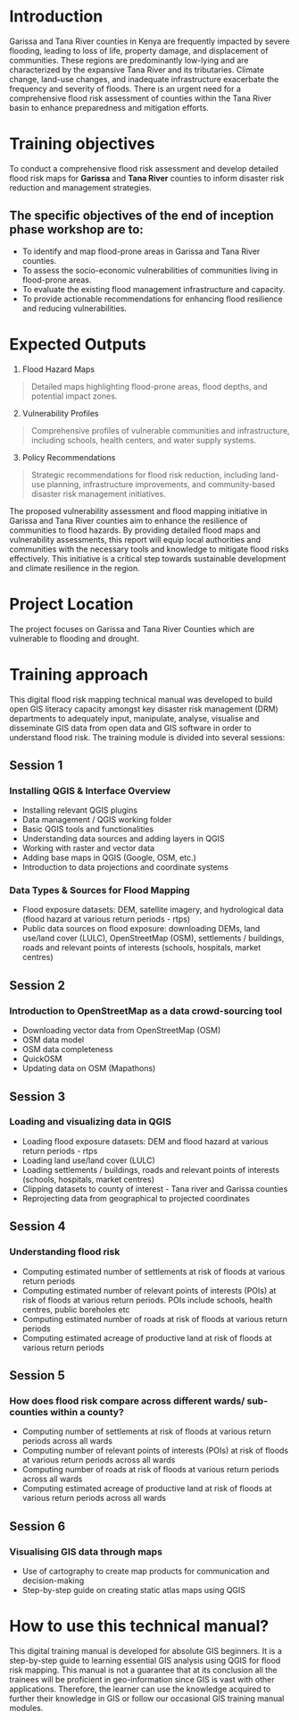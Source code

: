 # Introduction
Garissa and Tana River counties in Kenya are frequently impacted by severe flooding, leading to loss of life, property damage, and displacement of communities. These regions are predominantly low-lying and are characterized by the expansive Tana River and its tributaries. Climate change, land-use changes, and inadequate infrastructure exacerbate the frequency and severity of floods. There is an urgent need for a comprehensive flood risk assessment of counties within the Tana River basin to enhance preparedness and mitigation efforts.

# Training objectives
To conduct a comprehensive flood risk assessment and develop detailed flood risk maps for **Garissa** and **Tana River** counties to inform disaster risk reduction and management strategies. 

## The specific objectives of the end of inception phase workshop are to: 
- To identify and map flood-prone areas in Garissa and Tana River counties.
- To assess the socio-economic vulnerabilities of communities living in flood-prone areas.
- To evaluate the existing flood management infrastructure and capacity.
- To provide actionable recommendations for enhancing flood resilience and reducing vulnerabilities.

# Expected Outputs
1. Flood Hazard Maps
>Detailed maps highlighting flood-prone areas, flood depths, and potential impact zones.
2. Vulnerability Profiles
>Comprehensive profiles of vulnerable communities and infrastructure, including schools, health centers, and water supply systems.
3. Policy Recommendations
>Strategic recommendations for flood risk reduction, including land-use planning, infrastructure improvements, and community-based disaster risk management initiatives.

The proposed vulnerability assessment and flood mapping initiative in Garissa and Tana River counties aim to enhance the resilience of communities to flood hazards. By providing detailed flood maps and vulnerability assessments, this report will equip local authorities and communities with the necessary tools and knowledge to mitigate flood risks effectively. This initiative is a critical step towards sustainable development and climate resilience in the region.

# Project Location
The project focuses on Garissa and Tana River Counties which are vulnerable to flooding and drought. 

# Training approach

This digital flood risk mapping technical manual was developed to build open GIS literacy capacity amongst key disaster risk management (DRM) departments to adequately input, manipulate, analyse, visualise and disseminate GIS data from open  data and GIS software in order to understand flood risk. 
The training module is divided into several sessions:

## Session 1
### Installing QGIS & Interface Overview
- Installing relevant QGIS plugins
- Data management / QGIS working folder
- Basic QGIS tools and functionalities
- Understanding data sources and adding layers in QGIS
- Working with raster and vector data
- Adding base maps in QGIS (Google, OSM, etc.)
- Introduction to data projections and coordinate systems


### Data Types & Sources for Flood Mapping
- Flood exposure datasets: DEM, satellite imagery, and hydrological data (flood hazard at various return periods - rtps)
- Public data sources on flood exposure: downloading DEMs, land use/land cover (LULC), OpenStreetMap (OSM), settlements / buildings, roads and relevant points of interests (schools, hospitals, market centres)

## Session 2
### Introduction to OpenStreetMap as a data crowd-sourcing tool
- Downloading vector data from OpenStreetMap (OSM)
- OSM data model
- OSM data completeness
- QuickOSM
- Updating data on OSM (Mapathons)

## Session 3
### Loading and visualizing data in QGIS
- Loading flood exposure datasets: DEM and flood hazard at various return periods - rtps
- Loading land use/land cover (LULC)
- Loading settlements / buildings, roads and relevant points of interests (schools, hospitals, market centres)
- Clipping datasets to county of interest - Tana river and Garissa counties
- Reprojecting data from geographical to projected coordinates

## Session 4
### Understanding flood risk

- Computing estimated number of settlements at risk of floods at various return periods
- Computing estimated number of relevant points of interests (POIs) at risk of  floods at various return periods. POIs include schools, health centres, public boreholes etc
- Computing estimated number of roads at risk of floods at various return periods
- Computing estimated acreage of productive land at risk of floods at various return periods

## Session 5
### How does flood risk compare across different wards/ sub-counties within a county?
- Computing number of settlements at risk of floods at various return periods across all wards
- Computing number of relevant points of interests (POIs) at risk of  floods at various return periods across all wards
- Computing number of roads at risk of floods at various return periods across all wards
- Computing estimated acreage of productive land at risk of floods at various return periods across all wards

## Session 6
### Visualising GIS data through maps
- Use of cartography to create map products for communication and decision-making
- Step-by-step guide on creating static atlas maps using QGIS




# How to use this technical manual? 
This digital training manual is developed for absolute GIS beginners. It is a step-by-step guide to  learning essential GIS analysis using QGIS for flood risk mapping. This manual is not a guarantee  that at its conclusion all the trainees will be proficient in geo-information since GIS is vast  with other applications. Therefore, the learner can use the knowledge acquired to further their knowledge in GIS or follow our occasional GIS training manual modules.


